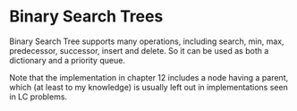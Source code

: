 # Binary Search Trees

Binary Search Tree supports many operations, including search, min, max, predecessor, successor, insert and delete. So it can be used as both a dictionary and a priority queue.

Note that the implementation in chapter 12 includes a node having a parent, which (at least to my knowledge) is usually left out in implementations seen in LC problems.

